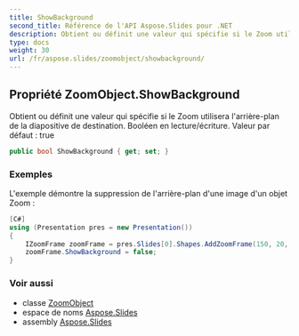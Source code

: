 ```yaml
---
title: ShowBackground
second_title: Référence de l'API Aspose.Slides pour .NET
description: Obtient ou définit une valeur qui spécifie si le Zoom utilisera l'arrière-plan de la diapositive de destination. Booléen en lecture/écriture. Valeur par défaut true
type: docs
weight: 30
url: /fr/aspose.slides/zoomobject/showbackground/
---
```


## Propriété ZoomObject.ShowBackground

Obtient ou définit une valeur qui spécifie si le Zoom utilisera l'arrière-plan de la diapositive de destination. Booléen en lecture/écriture. Valeur par défaut : true

```csharp
public bool ShowBackground { get; set; }
```

### Exemples

L'exemple démontre la suppression de l'arrière-plan d'une image d'un objet Zoom :

```csharp
[C#]
using (Presentation pres = new Presentation())
{
    IZoomFrame zoomFrame = pres.Slides[0].Shapes.AddZoomFrame(150, 20, 50, 50, pres.Slides[1]);
    zoomFrame.ShowBackground = false;
}
```

### Voir aussi

* classe [ZoomObject](../../zoomobject)
* espace de noms [Aspose.Slides](../../zoomobject)
* assembly [Aspose.Slides](../../../)

<!-- NE PAS ÉDITER : généré par xmldocmd pour Aspose.Slides.dll -->